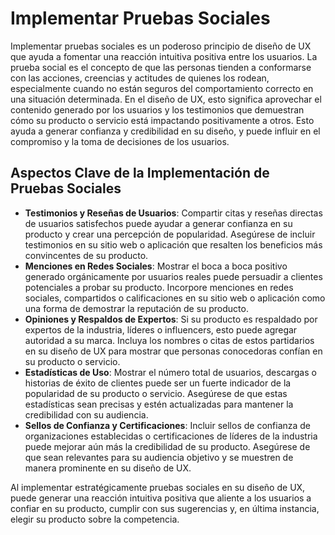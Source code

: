 # Implementar Pruebas Sociales

Implementar pruebas sociales es un poderoso principio de diseño de UX que ayuda a fomentar una reacción intuitiva positiva entre los usuarios. La prueba social es el concepto de que las personas tienden a conformarse con las acciones, creencias y actitudes de quienes los rodean, especialmente cuando no están seguros del comportamiento correcto en una situación determinada. En el diseño de UX, esto significa aprovechar el contenido generado por los usuarios y los testimonios que demuestran cómo su producto o servicio está impactando positivamente a otros. Esto ayuda a generar confianza y credibilidad en su diseño, y puede influir en el compromiso y la toma de decisiones de los usuarios.

## Aspectos Clave de la Implementación de Pruebas Sociales

- **Testimonios y Reseñas de Usuarios**: Compartir citas y reseñas directas de usuarios satisfechos puede ayudar a generar confianza en su producto y crear una percepción de popularidad. Asegúrese de incluir testimonios en su sitio web o aplicación que resalten los beneficios más convincentes de su producto.
- **Menciones en Redes Sociales**: Mostrar el boca a boca positivo generado orgánicamente por usuarios reales puede persuadir a clientes potenciales a probar su producto. Incorpore menciones en redes sociales, compartidos o calificaciones en su sitio web o aplicación como una forma de demostrar la reputación de su producto.
- **Opiniones y Respaldos de Expertos**: Si su producto es respaldado por expertos de la industria, líderes o influencers, esto puede agregar autoridad a su marca. Incluya los nombres o citas de estos partidarios en su diseño de UX para mostrar que personas conocedoras confían en su producto o servicio.
- **Estadísticas de Uso**: Mostrar el número total de usuarios, descargas o historias de éxito de clientes puede ser un fuerte indicador de la popularidad de su producto o servicio. Asegúrese de que estas estadísticas sean precisas y estén actualizadas para mantener la credibilidad con su audiencia.
- **Sellos de Confianza y Certificaciones**: Incluir sellos de confianza de organizaciones establecidas o certificaciones de líderes de la industria puede mejorar aún más la credibilidad de su producto. Asegúrese de que sean relevantes para su audiencia objetivo y se muestren de manera prominente en su diseño de UX.

Al implementar estratégicamente pruebas sociales en su diseño de UX, puede generar una reacción intuitiva positiva que aliente a los usuarios a confiar en su producto, cumplir con sus sugerencias y, en última instancia, elegir su producto sobre la competencia.
